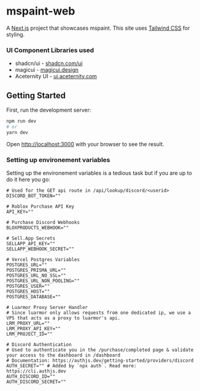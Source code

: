 # mspaint-web

A [Next.js](https://nextjs.org/) project that showcases mspaint.
This site uses [Tailwind CSS](https://tailwindcss.com/) for styling.

### UI Component Libraries used
- shadcn/ui - [shadcn.com/ui](https://ui.shadcn.com/)
- magicui - [magicui.design](https://magicui.design)
- Aceternity UI - [ui.aceternity.com](https://ui.aceternity.com)

## Getting Started
First, run the development server:

```bash
npm run dev
# or
yarn dev
```

Open [http://localhost:3000](http://localhost:3000) with your browser to see the result.

### Setting up environement variables
Setting up the environement variables is a tedious task but if you are up to do it here you go:
```env
# Used for the GET api route in /api/lookup/discord/<userid>
DISCORD_BOT_TOKEN=""

# Roblox Purchase API Key
API_KEY=""

# Purchase Discord Webhooks
BLOXPRODUCTS_WEBHOOK=""

# Sell.App Secrets
SELLAPP_API_KEY=""
SELLAPP_WEBHOOK_SECRET=""

# Vercel Postgres Variables
POSTGRES_URL=""
POSTGRES_PRISMA_URL=""
POSTGRES_URL_NO_SSL=""
POSTGRES_URL_NON_POOLING=""
POSTGRES_USER=""
POSTGRES_HOST=""
POSTGRES_DATABASE=""

# Luarmor Proxy Server Handler
# Since luarmor only allows requests from one dedicated ip, we use a VPS that acts as a proxy to luarmor's api.
LRM_PROXY_URL=""
LRM_PROXY_API_KEY=""
LRM_PROJECT_ID=""

# Discord Authentication
# Used to authenticate you in the /purchase/completed page & validate your access to the dashboard in /dashboard
# Documentation: https://authjs.dev/getting-started/providers/discord
AUTH_SECRET="" # Added by `npx auth`. Read more: https://cli.authjs.dev
AUTH_DISCORD_ID=""
AUTH_DISCORD_SECRET=""
```
